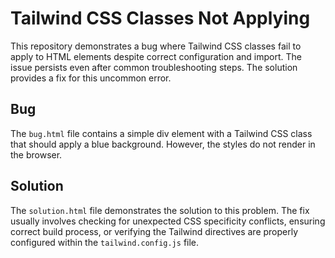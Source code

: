 # Tailwind CSS Classes Not Applying

This repository demonstrates a bug where Tailwind CSS classes fail to apply to HTML elements despite correct configuration and import.  The issue persists even after common troubleshooting steps. The solution provides a fix for this uncommon error.

## Bug
The `bug.html` file contains a simple div element with a Tailwind CSS class that should apply a blue background. However, the styles do not render in the browser.

## Solution
The `solution.html` file demonstrates the solution to this problem. The fix usually involves checking for unexpected CSS specificity conflicts, ensuring correct build process, or verifying the Tailwind directives are properly configured within the `tailwind.config.js` file.